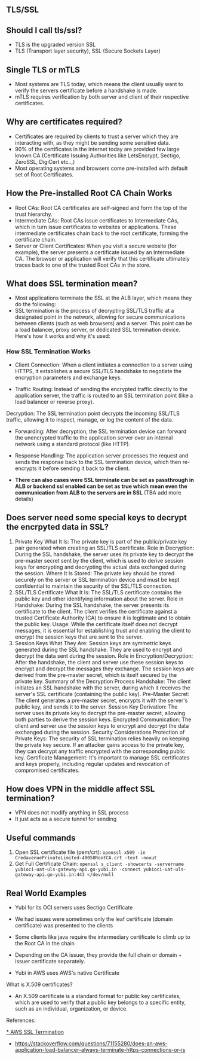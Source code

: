 ## TLS/SSL


## Should I call tls/ssl?

* TLS is the upgraded version SSL
* TLS (Transport layer security), SSL (Secure Sockets Layer)

## Single TLS or mTLS

* Most systems are TLS today, which means the client usually want to verify the servers certificate before a handshake is made.
* mTLS requires verification by both server and client of their respective certificates.

## Why are certificates required?

* Certificates are required by clients to trust a server which they are interacting with, as they might be sending some sensitive data.
* 90% of the certificates in the internet today are provided few large known CA (Certificate Issuing Authorities like LetsEncrypt, Sectigo, ZeroSSL, DigiCert etc..,)
* Most operating systems and browsers come pre-installed with default set of Root Certificates.

## How the Pre-installed Root CA Chain Works
* Root CAs: Root CA certificates are self-signed and form the top of the trust hierarchy.
* Intermediate CAs: Root CAs issue certificates to Intermediate CAs, which in turn issue certificates to websites or applications. These intermediate certificates chain back to the root certificate, forming the certificate chain.
* Server or Client Certificates: When you visit a secure website (for example), the server presents a certificate issued by an Intermediate CA. The browser or application will verify that this certificate ultimately traces back to one of the trusted Root CAs in the store. 

## What does SSL termination mean?

* Most applications terminate the SSL at the ALB layer, which means they do the following:
* SSL termination is the process of decrypting SSL/TLS traffic at a designated point in the network, allowing for secure communications between clients (such as web browsers) and a server. This point can be a load balancer, proxy server, or dedicated SSL termination device. Here's how it works and why it's used:

### How SSL Termination Works
- Client Connection: When a client initiates a connection to a server using HTTPS, it establishes a secure SSL/TLS handshake to negotiate the encryption parameters and exchange keys.

- Traffic Routing: Instead of sending the encrypted traffic directly to the application server, the traffic is routed to an SSL termination point (like a load balancer or reverse proxy).

Decryption: The SSL termination point decrypts the incoming SSL/TLS traffic, allowing it to inspect, manage, or log the content of the data.

- Forwarding: After decryption, the SSL termination device can forward the unencrypted traffic to the application server over an internal network using a standard protocol (like HTTP).

- Response Handling: The application server processes the request and sends the response back to the SSL termination device, which then re-encrypts it before sending it back to the client.

- **There can also cases were SSL terminate can be set as passthrough in ALB or backend ssl enabled can be set as true which mean even the communication from ALB to the servers are in SSL** (TBA add more details)

## Does server need some special keys to decrypt the encrpyted data in SSL?
1. Private Key
What It Is: The private key is part of the public/private key pair generated when creating an SSL/TLS certificate.
Role in Decryption: During the SSL handshake, the server uses its private key to decrypt the pre-master secret sent by the client, which is used to derive session keys for encrypting and decrypting the actual data exchanged during the session.
Where It Is Stored: The private key should be stored securely on the server or SSL termination device and must be kept confidential to maintain the security of the SSL/TLS connection.
2. SSL/TLS Certificate
What It Is: The SSL/TLS certificate contains the public key and other identifying information about the server.
Role in Handshake: During the SSL handshake, the server presents its certificate to the client. The client verifies the certificate against a trusted Certificate Authority (CA) to ensure it is legitimate and to obtain the public key.
Usage: While the certificate itself does not decrypt messages, it is essential for establishing trust and enabling the client to encrypt the session keys that are sent to the server.
3. Session Keys
What They Are: Session keys are symmetric keys generated during the SSL handshake. They are used to encrypt and decrypt the data sent during the session.
Role in Encryption/Decryption: After the handshake, the client and server use these session keys to encrypt and decrypt the messages they exchange. The session keys are derived from the pre-master secret, which is itself secured by the private key.
Summary of the Decryption Process
Handshake: The client initiates an SSL handshake with the server, during which it receives the server's SSL certificate (containing the public key).
Pre-Master Secret: The client generates a pre-master secret, encrypts it with the server's public key, and sends it to the server.
Session Key Derivation: The server uses its private key to decrypt the pre-master secret, allowing both parties to derive the session keys.
Encrypted Communication: The client and server use the session keys to encrypt and decrypt the data exchanged during the session.
Security Considerations
Protection of Private Keys: The security of SSL termination relies heavily on keeping the private key secure. If an attacker gains access to the private key, they can decrypt any traffic encrypted with the corresponding public key.
Certificate Management: It's important to manage SSL certificates and keys properly, including regular updates and revocation of compromised certificates.

## How does VPN in the middle affect SSL termination?

* VPN does not modify anything in SSL process
* It just acts as a secure tunnel for sending 

## Useful commands

1. Open SSL certificate file (pem/crt): `openssl x509 -in CredavenuePrivateLimited-40058RootCA.crt -text -noout`
2. Get Full Certificate Chain: `openssl s_client -showcerts -servername yubioci-uat-uls-gateway-api.go-yubi.in -connect yubioci-uat-uls-gateway-api.go-yubi.in:443 </dev/null`

## Real World Examples

* Yubi for its OCI servers uses Sectigo Certificate
* We had issues were sometimes only the leaf certificate (domain certificate) was presented to the clients
* Some clients like java require the intermediary certificate to climb up to the Root CA in the chain
* Depending on the CA issuer, they provide the full chain or domain + issuer certificate separately.

* Yubi in AWS uses AWS's native Certificate

What is X.509 certificates?
* An X.509 certificate is a standard format for public key certificates, which are used to verify that a public key belongs to a specific entity, such as an individual, organization, or device. 


References:

[* AWS SSL Termination](https://aws.amazon.com/blogs/aws/elastic-load-balancer-support-for-ssl-termination/)
* https://stackoverflow.com/questions/71155280/does-an-aws-application-load-balancer-always-terminate-https-connections-or-is
